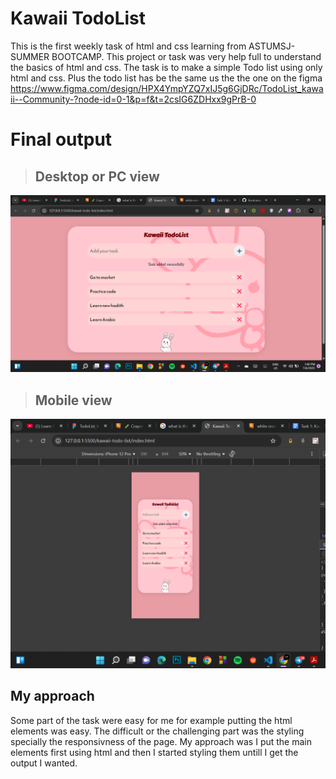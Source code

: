 # Kawaii TodoList
This is the first weekly task of html and css learning from ASTUMSJ-SUMMER BOOTCAMP. This project or task was very help full to understand the basics of html and css. 
The task is to make a simple Todo list using only html and css. Plus the todo list has be the same us the the one on the figma https://www.figma.com/design/HPX4YmpYZQ7xIJ5g6GjDRc/TodoList_kawaii--Community-?node-id=0-1&p=f&t=2csIG6ZDHxx9gPrB-0 

# Final output

> ## Desktop or PC view

<img src="./assets/desktop.png" alt="Desktop view" width="800"/>

> ## Mobile view

<img src="./assets/mobile.png" alt="Desktop view" width="800"/>

## My approach
Some part of the task were easy for me for example putting the html elements was easy. The difficult or the challenging part was the styling specially the responsivness of the page.
My approach was I put the main elements first using html and then I started styling them untill I get the output I wanted.  
